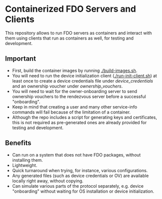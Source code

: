 # Containerized FDO Servers and Clients

This repository allows to run FDO servers as containers and interact with them using clients that run as containers as well, for testing and development.

## Important

* First, build the container images by running [./build-images.sh](./build-images.sh).
* You will need to run the device initialization client ([./run-init-client.sh](./run-init-client.sh)) at least once to create a device credentials file under _device\_credentials_ and an ownership voucher under _ownership\_vouchers_.
* You will need to wait for the owner-onboarding server to send ownership vouchers to the rendezvous server before a successful "onboarding".
* Keep in mind that creating a user and many other service-info commands will fail because of the limitation of a container.
* Although the repo includes a script for generating keys and certificates, this is not required as pre-generated ones are already provided for testing and development.

## Benefits

* Can run on a system that does not have FDO packages, without installing them.
* Lightweight.
* Quick turnaround when trying, for instance, various configurations.
* Any generated files (such as device credentials or OV) are available locally right away, without copying.
* Can simulate various parts of the protocol separately, e.g. device "onboarding" without waiting for OS installation or device initialization.

